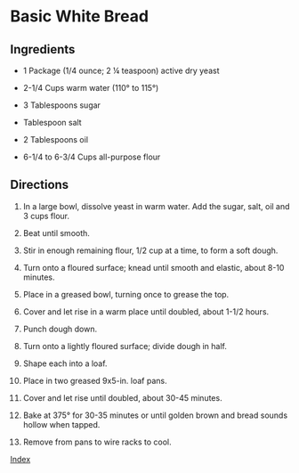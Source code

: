 # Basic White Bread

## Ingredients

-   1 Package (1/4 ounce; 2 ¼ teaspoon) active dry yeast

-   2-1/4 Cups warm water (110° to 115°)

-   3 Tablespoons sugar

-   Tablespoon salt

-   2 Tablespoons oil

-   6-1/4 to 6-3/4 Cups all-purpose flour

## Directions

1.  In a large bowl, dissolve yeast in warm water. Add the sugar, salt, oil and 3 cups flour.

2.  Beat until smooth.

3.  Stir in enough remaining flour, 1/2 cup at a time, to form a soft dough.

4.  Turn onto a floured surface; knead until smooth and elastic, about 8-10 minutes.

5.  Place in a greased bowl, turning once to grease the top.

6.  Cover and let rise in a warm place until doubled, about 1-1/2 hours.

7.  Punch dough down.

8.  Turn onto a lightly floured surface; divide dough in half.

9.  Shape each into a loaf.

10. Place in two greased 9x5-in. loaf pans.

11. Cover and let rise until doubled, about 30-45 minutes.

12. Bake at 375° for 30-35 minutes or until golden brown and bread sounds hollow when tapped.

13. Remove from pans to wire racks to cool.

[Index](index.html)

